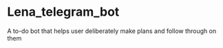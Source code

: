 # Lena_telegram_bot
A to-do bot that helps user deliberately make plans and follow through on them 
